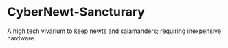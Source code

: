 # CyberNewt-Sancturary
A high tech vivarium to keep newts and salamanders; requiring inexpensive hardware. 
